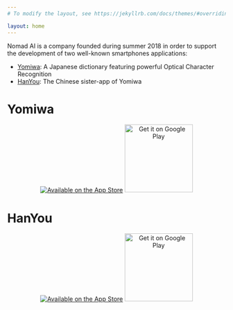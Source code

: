 ```yaml
---
# To modify the layout, see https://jekyllrb.com/docs/themes/#overriding-theme-defaults

layout: home
---
```


Nomad AI is a company founded during summer 2018 in order to support the development of two well-known smartphones applications:
* [Yomiwa](https://www.yomiwa.net):  A Japanese dictionary featuring powerful Optical Character Recognition
* [HanYou](https://itunes.apple.com/fr/app/hanyou-chinese-recognizer/id901093520?mt=8):  The Chinese sister-app of Yomiwa

# Yomiwa

<p>
    <center><a class="badge" href="https://itunes.apple.com/us/app/yomiwa/id670931120?ls=1&mt=8"><img class="badge" src="https://arolet.github.io/res/Download_on_the_App_Store_Badge_US-UK_135x40.svg" alt="Available on the App Store"/></a>
        <a href="https://play.google.com/store/apps/details?id=com.yomiwa.yomiwa&hl=en&utm_source=global_co&utm_medium=prtnr&utm_content=Mar2515&utm_campaign=PartBadge&pcampaignid=MKT-Other-global-all-co-prtnr-py-PartBadge-Mar2515-1"><img alt="Get it on Google Play" width="157" src="https://play.google.com/intl/en_us/badges/images/generic/en-play-badge.png" /></a>
    </center>
</p>
 
# HanYou

<p>
    <center><a class="badge" href="https://itunes.apple.com/us/app/hanyou-chinese-dictionary-and-translator/id901093520?mt=8"><img class="badge" src="https://arolet.github.io/res/Download_on_the_App_Store_Badge_US-UK_135x40.svg" alt="Available on the App Store"/></a>
        <a href="https://play.google.com/store/apps/details?id=com.yomiwa.hanyou&hl=en&utm_source=global_co&utm_medium=prtnr&utm_content=Mar2515&utm_campaign=PartBadge&pcampaignid=MKT-Other-global-all-co-prtnr-py-PartBadge-Mar2515-1"><img alt="Get it on Google Play" width="157" src="https://play.google.com/intl/en_us/badges/images/generic/en-play-badge.png" /></a>
    </center>
 </p>